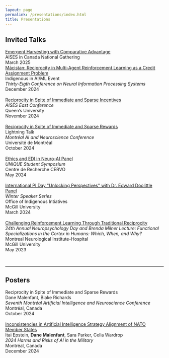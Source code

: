 ```yaml
---
layout: page
permalink: /presentations/index.html
title: Presentations
---
```


## Invited Talks

[Emergent Harvesting with Comparative Advantage](https://events.aises.org/website/79461/agenda/) 	<br> AISES in Canada National Gathering<br> March 2025 <br>
[Mācistan: Reciprocity in Multi-Agent Reinforcement Learning as a Credit Assignment Problem](https://neurips.cc/virtual/2024/109201) 	<br> Indigenous in AI/ML Event<br> *Thirty-Eigth Conference on Neural Information Processing Systems* <br> December 2024 <br> \
[Reciprocity in Spite of Immediate and Sparse Incentives](https://smithengineering.queensu.ca/student-experience/2024-aises-canada-east-regional-conference) <br> *AISES East Conference* <br> Queen’s University <br> November 2024<br> \
[Reciprocity in Spite of Immediate and Sparse Rewards](https://youtu.be/W85yQai7yrk?si=fDAA9TPW_ekP8qhM&t=643) <br> Lightning Talk <br> *Montréal AI and Neuroscience Conference* <br> Université de Montréal <br> October 2024 <br> \
[Ethics and EDI in Neuro-AI Panel](https://unique-students.github.io/2024/speakers) <br> *UNIQUE Student Symposium* <br> Centre de Recherche CERVO <br> May 2024 <br> \
[International PI Day "Unlocking Perspectives" with Dr. Edward Doolittle Panel](https://www.mcgill.ca/indigenous/channels/event/international-pi-day-unlocking-perspectives-dr-edward-doolittle-winter-speaker-series-355706) <br> *Winter Speaker Series* <br> Office of Indigenous Intiatives <br> McGill University <br> March 2024 <br> \
[Challenging Reinforcement Learning Through Traditional Reciprocity](https://www.mcgill.ca/neuro/files/neuro/channels/attach/24th_annual_neuropsychology_day_program_booklet_final.pdf) <br> *24th Annual Neuropsychology Day and Brenda Milner Lecture: Functional Specializations in the Cortex in Humans: Which, When, and Why?* <br> Montreal Neurological Institute-Hospital <br> McGill University <br> May 2023 <br>

<br>

---

## Posters

Reciprocity in Spite of Immediate and Sparse Rewards <br>Dane Malenfant, Blake Richards <br> *Seventh Montréal Artificial Intelligence and Neuroscience Conference* <br> Montréal, Canada <br> October  2024<br> \
[Inconsistencies in Artificial Intelligence Strategy Alignment of NATO Member States](https://www.harms-risks-ai-military.org/posters/HRAIM_Inconsistencies_AI_Strategy_Alignment_NATO.png) <br>Itai Epstein, **Dane Malenfant**, Sara Parker, Cella Wardrop<br> *2024 Harms and Risks of AI in the Military* <br> Montréal, Canada<br> December 2024<br>

<br>
